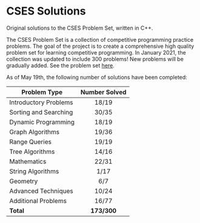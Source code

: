 # CSES Solutions

Original solutions to the CSES Problem Set, written in C++.

The CSES Problem Set is a collection of competitive programming practice problems. The goal of the project is to create a comprehensive high quality problem set for learning competitive programming. In January 2021, the collection was updated to include 300 problems! New problems will be gradually added. See the problem set [here](https://cses.fi/problemset/).

As of May 19th, the following number of solutions have been completed:

| Problem Type          | Number Solved |
|-----------------------|:-------------:|
| Introductory Problems |     18/19     |
| Sorting and Searching |     30/35     |
| Dynamic Programming   |     18/19     |
| Graph Algorithms      |     19/36     |
| Range Queries         |     19/19     |
| Tree Algorithms       |     14/16     |
| Mathematics           |     22/31     |
| String Algorithms     |      1/17     |
| Geometry              |      6/7      |
| Advanced Techniques   |     10/24     |
| Additional Problems   |     16/77     |
| **Total**             |  **173/300**  |
